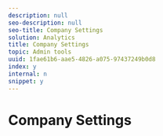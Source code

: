 ```yaml
---
description: null
seo-description: null
seo-title: Company Settings
solution: Analytics
title: Company Settings
topic: Admin tools
uuid: 1fae61b6-aae5-4826-a075-97437249b0d8
index: y
internal: n
snippet: y
---
```


# Company Settings

